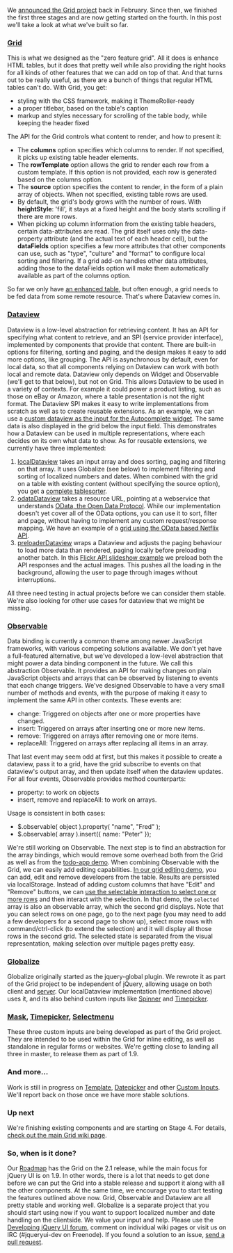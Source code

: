 We [announced the Grid
project](http://blog.jqueryui.com/2011/02/unleash-the-grid/) back in
February. Since then, we finished the first three stages and are now
getting started on the fourth. In this post we'll take a look at what
we've built so far.

### [Grid](http://wiki.jqueryui.com/w/page/47182351/Grid-Widget)

This is what we designed as the "zero feature grid". All it does is
enhance HTML tables, but it does that pretty well while also providing
the right hooks for all kinds of other features that we can add on top
of that. And that turns out to be really useful, as there are a bunch of
things that regular HTML tables can't do. With Grid, you get:

-   styling with the CSS framework, making it ThemeRoller-ready
-   a proper titlebar, based on the table's caption
-   markup and styles necessary for scrolling of the table body, while
    keeping the header fixed

The API for the Grid controls what content to render, and how to present
it:

-   The **columns** option specifies which columns to render. If not
    specified, it picks up existing table header elements.
-   The **rowTemplate** option allows the grid to render each row from a
    custom template. If this option is not provided, each row is
    generated based on the columns option.
-   The **source** option specifies the content to render, in the form
    of a plain array of objects. When not specified, existing table rows
    are used.
-   By default, the grid's body grows with the number of rows. With
    **heightStyle**: 'fill', it stays at a fixed height and the body
    starts scrolling if there are more rows.
-   When picking up column information from the existing table headers,
    certain data-attributes are read. The grid itself uses only the
    data-property attribute (and the actual text of each header cell),
    but the **dataFields** option specifies a few more attributes that
    other components can use, such as "type", "culture" and "format" to
    configure local sorting and filtering. If a grid add-on handles
    other data attributes, adding those to the dataFields option will
    make them automatically available as part of the columns option.

So far we only have [an enhanced
table](http://view.jqueryui.com/grid/grid-spf/grid-plain.html), but
often enough, a grid needs to be fed data from some remote resource.
That's where Dataview comes in.

### [Dataview](http://wiki.jqueryui.com/w/page/47179141/Dataview)

Dataview is a low-level abstraction for retrieving content. It has an
API for specifying what content to retrieve, and an SPI (service
provider interface), implemented by components that provide that
content. There are built-in options for filtering, sorting and paging,
and the design makes it easy to add more options, like grouping. The API
is asynchronous by default, even for local data, so that all components
relying on Dataview can work with both local and remote data. Dataview
only depends on Widget and Observable (we'll get to that below), but not
on Grid. This allows Dataview to be used in a variety of contexts. For
example it could power a product listing, such as those on eBay or
Amazon, where a table presentation is not the right format. The Dataview
SPI makes it easy to write implementations from scratch as well as to
create reusable extensions. As an example, we can use a [custom dataview
as the input for the Autocomplete
widget](http://view.jqueryui.com/grid/grid-spf/autocomplete.html). The
same data is also displayed in the grid below the input field. This
demonstrates how a Dataview can be used in multiple representations,
where each decides on its own what data to show. As for reusable
extensions, we currently have three implemented:

1.  [localDataview](http://view.jqueryui.com/grid/ui/jquery.ui.dataviewlocal.js)
    takes an input array and does sorting, paging and filtering on that
    array. It uses Globalize (see below) to implement filtering and
    sorting of localized numbers and dates. When combined with the grid
    on a table with existing content (without specifying the source
    option), you get a [complete
    tablesorter](http://view.jqueryui.com/grid/grid-spf/tablesorter.html).
2.  [odataDataview](http://view.jqueryui.com/grid/grid-spf/dataview-odata.js)
    takes a resource URL, pointing at a webservice that understands
    [OData, the Open Data Protocol](http://www.odata.org/). While our
    implementation doesn't yet cover all of the OData options, you can
    use it to sort, filter and page, without having to implement any
    custom request/response mapping. We have an example of a [grid using
    the OData based Netflix
    API](http://view.jqueryui.com/grid/grid-spf/movies.html).
3.  [preloaderDataview](http://view.jqueryui.com/grid/grid-spf/dataview-preloader.js)
    wraps a Dataview and adjusts the paging behaviour to load more data
    than rendered, paging locally before preloading another batch. In
    this [Flickr API slideshow
    example](http://view.jqueryui.com/grid/grid-spf/slideshow-preloader.html)
    we preload both the API responses and the actual images. This pushes
    all the loading in the background, allowing the user to page through
    images without interruptions.

All three need testing in actual projects before we can consider them
stable. We're also looking for other use cases for dataview that we
might be missing.

### [Observable](http://wiki.jqueryui.com/w/page/47179578/Observable)

Data binding is currently a common theme among newer JavaScript
frameworks, with various competing solutions available. We don't yet
have a full-featured alternative, but we've developed a low-level
abstraction that might power a data binding component in the future. We
call this abstraction Observable. It provides an API for making changes
on plain JavaScript objects and arrays that can be observed by listening
to events that each change triggers. We've designed Observable to have a
very small number of methods and events, with the purpose of making it
easy to implement the same API in other contexts. These events are:

-   change: Triggered on objects after one or more properties have
    changed.
-   insert: Triggered on arrays after inserting one or more new items.
-   remove: Triggered on arrays after removing one or more items.
-   replaceAll: Triggered on arrays after replacing all items in an
    array.

That last event may seem odd at first, but this makes it possible to
create a dataview, pass it to a grid, have the grid subscribe to events
on that dataview's output array, and then update itself when the
dataview updates. For all four events, Observable provides method
counterparts:

-   property: to work on objects
-   insert, remove and replaceAll: to work on arrays.

Usage is consistent in both cases:

-   \$.observable( object ).property( "name", "Fred" );
-   \$.observable( array ).insert({ name: "Peter" });

We're still working on Observable. The next step is to find an
abstraction for the array bindings, which would remove some overhead
both from the Grid as well as from the [todo-app
demo](http://view.jqueryui.com/grid/grid-editing/todo-app.html). When
combining Observable with the Grid, we can easily add editing
capabilities. [In our grid editing
demo](http://view.jqueryui.com/grid/grid-editing/grid.html), you can
add, edit and remove developers from the table. Results are persisted
via localStorage. Instead of adding custom columns that have "Edit" and
"Remove" buttons, we can [use the selectable interaction to select one
or more
rows](http://view.jqueryui.com/grid/grid-editing/grid-selectable.html)
and then interact with the selection. In that demo, the `selected` array
is also an observable array, which the second grid displays. Note that
you can select rows on one page, go to the next page (you may need to
add a few developers for a second page to show up), select more rows
with command/ctrl-click (to extend the selection) and it will display
all those rows in the second grid. The selected state is separated from
the visual representation, making selection over multiple pages pretty
easy.

### [Globalize](https://github.com/jquery/globalize)

Globalize originally started as the jquery-global plugin. We rewrote it
as part of the Grid project to be independent of jQuery, allowing usage
on both client and [server](http://search.npmjs.org/#/globalize). Our
localDataview implementation (mentioned above) uses it, and its also
behind custom inputs like
[Spinner](http://wiki.jqueryui.com/w/page/12138077/Spinner) and
[Timepicker](http://wiki.jqueryui.com/w/page/12138092/Timepicker).

### [Mask](http://wiki.jqueryui.com/w/page/12137996/Mask), [Timepicker](http://wiki.jqueryui.com/w/page/12138092/Timepicker), [Selectmenu](http://wiki.jqueryui.com/w/page/12138056/Selectmenu)

These three custom inputs are being developed as part of the Grid
project. They are intended to be used within the Grid for inline
editing, as well as standalone in regular forms or websites. We're
getting close to landing all three in master, to release them as part of
1.9.

### And more...

Work is still in progress on
[Template](http://wiki.jqueryui.com/w/page/37898666/Template),
[Datepicker](http://wiki.jqueryui.com/w/page/12137778/Datepicker) and
other [Custom
Inputs](http://wiki.jqueryui.com/w/page/40076546/Grid-CustomInputs).
We'll report back on those once we have more stable solutions.

### Up next

We're finishing existing components and are starting on Stage 4. For
details, [check out the main Grid wiki
page](http://wiki.jqueryui.com/w/page/34246941/Grid#Stage4GridAddons).

### So, when is it done?

Our [Roadmap](http://wiki.jqueryui.com/w/page/12138038/Roadmap) has the
Grid on the 2.1 release, while the main focus for jQuery UI is on 1.9.
In other words, there is a lot that needs to get done before we can put
the Grid into a stable release and support it along with all the other
components. At the same time, we encourage you to start testing the
features outlined above now. Grid, Observable and Dataview are all
pretty stable and working well. Globalize is a separate project that you
should start using now if you want to support localized number and date
handling on the clientside. We value your input and help. Please use the
[Developing jQuery UI
forum](http://forum.jquery.com/developing-jquery-ui), comment on
individual wiki pages or visit us on IRC (\#jqueryui-dev on Freenode).
If you found a solution to an issue, [send a pull
request](http://github.com/jquery/jquery-ui/pulls).
